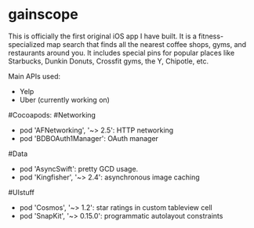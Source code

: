 # gainscope

This is officially the first original iOS app I have built. It is a fitness-specialized map search that finds all the nearest coffee shops, gyms, and restaurants around you. It includes special pins for popular places like Starbucks, Dunkin Donuts, Crossfit gyms, the Y, Chipotle, etc.

Main APIs used:
- Yelp
- Uber (currently working on)

#Cocoapods:
#Networking
- pod 'AFNetworking', '~> 2.5': HTTP networking 
- pod 'BDBOAuth1Manager': OAuth manager

#Data
- pod 'AsyncSwift': pretty GCD usage.
- pod 'Kingfisher', '~> 2.4': asynchronous image caching

#UIstuff
- pod 'Cosmos', '~> 1.2': star ratings in custom tableview cell
- pod 'SnapKit', '~> 0.15.0': programmatic autolayout constraints
